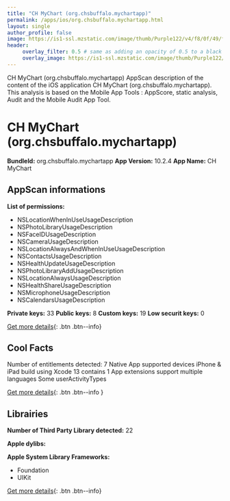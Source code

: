 ```yaml
---
title: "CH MyChart (org.chsbuffalo.mychartapp)"
permalink: /apps/ios/org.chsbuffalo.mychartapp.html
layout: single
author_profile: false
image: https://is1-ssl.mzstatic.com/image/thumb/Purple122/v4/f8/0f/49/f80f498c-ba4c-f812-d02e-b28083f36084/AppIcon-1x_U007emarketing-0-7-0-85-220.png/512x512bb.jpg
header: 
     overlay_filter: 0.5 # same as adding an opacity of 0.5 to a black background
     overlay_image: https://is1-ssl.mzstatic.com/image/thumb/Purple122/v4/f8/0f/49/f80f498c-ba4c-f812-d02e-b28083f36084/AppIcon-1x_U007emarketing-0-7-0-85-220.png/512x512bb.jpg
---
```

CH MyChart (org.chsbuffalo.mychartapp) AppScan description of the content of the iOS application CH MyChart (org.chsbuffalo.mychartapp). This analysis is based on the Mobile App Tools : AppScore, static analysis, Audit and the Mobile Audit App Tool.

# CH MyChart (org.chsbuffalo.mychartapp)

**BundleId:** org.chsbuffalo.mychartapp
**App Version:** 10.2.4
**App Name:** CH MyChart


## AppScan informations 

**List of permissions:** 
- NSLocationWhenInUseUsageDescription
- NSPhotoLibraryUsageDescription
- NSFaceIDUsageDescription
- NSCameraUsageDescription
- NSLocationAlwaysAndWhenInUseUsageDescription
- NSContactsUsageDescription
- NSHealthUpdateUsageDescription
- NSPhotoLibraryAddUsageDescription
- NSLocationAlwaysUsageDescription
- NSHealthShareUsageDescription
- NSMicrophoneUsageDescription
- NSCalendarsUsageDescription
  
  
**Private keys:** 33
**Public keys:** 8
**Custom keys:** 19
**Low securit keys:** 0
  
[Get more details](/pricing.html){: .btn .btn--info}

## Cool Facts

Number of entitlements detected: 7
Native App
supported devices iPhone & iPad
build using Xcode 13
contains 1 App extensions
support multiple languages
Some userActivityTypes
  
[Get more details](/pricing.html){: .btn .btn--info }

## Librairies 
**Number of Third Party Library detected:** 22


**Apple dylibs:**


**Apple System Library Frameworks:**
- Foundation
- UIKit


  
[Get more details](/pricing.html){: .btn .btn--info}

